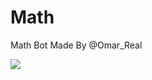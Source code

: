 # Math
Math Bot Made By @Omar_Real 

<img src = "https://wwwalasm341.000webhostapp.com/Screenshot_٢٠١٧٠٤٢٣-١١٥٢٢١.png" />
